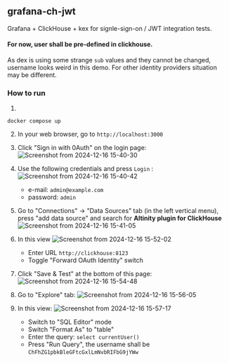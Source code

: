 ## grafana-ch-jwt

Grafana + ClickHouse + kex for signle-sign-on / JWT integration tests. 

#### For now, user shall be pre-defined in clickhouse.

As dex is using some strange `sub` values and they cannot be changed, username looks weird in this demo. For other identity providers situation may be different.

### How to run

1. 

```
docker compose up
```

2. In your web browser, go to `http://localhost:3000`

3. Click "Sign in with 0Auth" on the login page: ![Screenshot from 2024-12-16 15-40-30](https://github.com/user-attachments/assets/3b22779d-39d7-4eba-9bb3-5fbba7b672a4)

4. Use the following credentials and press `Login` :![Screenshot from 2024-12-16 15-40-42](https://github.com/user-attachments/assets/0663295b-7f7f-4d93-ac0e-a4dc65c8d098)
   * e-mail: `admin@example.com`
   * password: `admin`

5. Go to "Connections" -> "Data Sources" tab (in the left vertical menu), press "add data source" and search for **Altinity plugin for ClickHouse** ![Screenshot from 2024-12-16 15-41-05](https://github.com/user-attachments/assets/fe2ce8d1-ea4a-488b-9cc7-c44c270de5b0)


6. In this view ![Screenshot from 2024-12-16 15-52-02](https://github.com/user-attachments/assets/e2f3ebf9-c88b-460d-934c-f1bf045d511b)
   * Enter URL `http://clickhouse:8123`
   * Toggle "Forward OAuth Identity" switch

7. Click "Save & Test" at the bottom of this page: ![Screenshot from 2024-12-16 15-54-48](https://github.com/user-attachments/assets/b6612aab-a632-4097-b43c-55188a6a73be)

8. Go to "Explore" tab: ![Screenshot from 2024-12-16 15-56-05](https://github.com/user-attachments/assets/ddf1fbe4-3341-41df-b935-00cc064ffb74)

9. In this view: ![Screenshot from 2024-12-16 15-57-17](https://github.com/user-attachments/assets/5fbeac22-8a20-432e-b779-b07c459bf15e)
    * Switch to "SQL Editor" mode
    * Switch "Format As" to "table"
    * Enter the query: `select currentUser()`
    * Press "Run Query", the username shall be `ChFhZG1pbkBleGFtcGxlLmNvbRIFbG9jYWw` 
